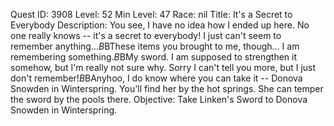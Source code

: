 Quest ID: 3908
Level: 52
Min Level: 47
Race: nil
Title: It's a Secret to Everybody
Description: You see, I have no idea how I ended up here. No one really knows -- it's a secret to everybody! I just can't seem to remember anything...$B$BThese items you brought to me, though... I am remembering something.$B$BMy sword. I am supposed to strengthen it somehow, but I'm really not sure why. Sorry I can't tell you more, but I just don't remember!$B$BAnyhoo, I do know where you can take it -- Donova Snowden in Winterspring. You'll find her by the hot springs. She can temper the sword by the pools there.
Objective: Take Linken's Sword to Donova Snowden in Winterspring.
